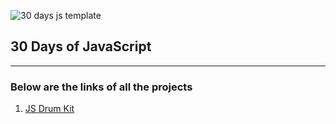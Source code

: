 ![30 days js template](https://camo.githubusercontent.com/07ca65497065dd926bd889c53b7b7652f8ef3cbc4320739cf7ebed3c4d34cb2d/68747470733a2f2f6a61766173637269707433302e636f6d2f696d616765732f4a53332d736f6369616c2d73686172652e706e67)

## 30 Days of JavaScript
--------------------------------------------------------------------------------------------------------------------------

### Below are the links of all the projects 

1. [JS Drum Kit](https://minku-singh.github.io/30-days-of-JavaScript/01-JS-drum-kit/)